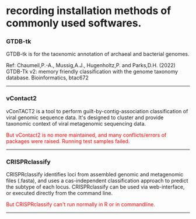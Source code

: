 # recording installation methods of commonly used softwares.

### GTDB-tk
GTDB-tk is for the taoxnomic annotation of archaeal and bacterial genomes.

Ref:  Chaumeil,P.-A., Mussig,A.J., Hugenholtz,P. and Parks,D.H. (2022) GTDB-Tk v2: memory friendly classification with the genome taxonomy database. Bioinformatics, btac672
***

### vContact2
vConTACT2 is a tool to perform guilt-by-contig-association classification of viral genomic sequence data. It's designed to cluster and provide taxonomic context of viral metagenomic sequencing data.

<font color=red>But vContact2 is no more maintained, and many conflicts/errors of packages were raised. Running test samples failed. </font>
***

### CRISPRclassify
CRISPRclassify identifies loci from assembled genomic and metagenomic files (.fasta), and uses a cas-independent classification approach to predict the subtype of each locus. CRISPRclassify can be used via web-interface, or executed directly from the command line.

<font color=red>But CRISPRclassify can't run normally in R or in commandline.</font>
***
